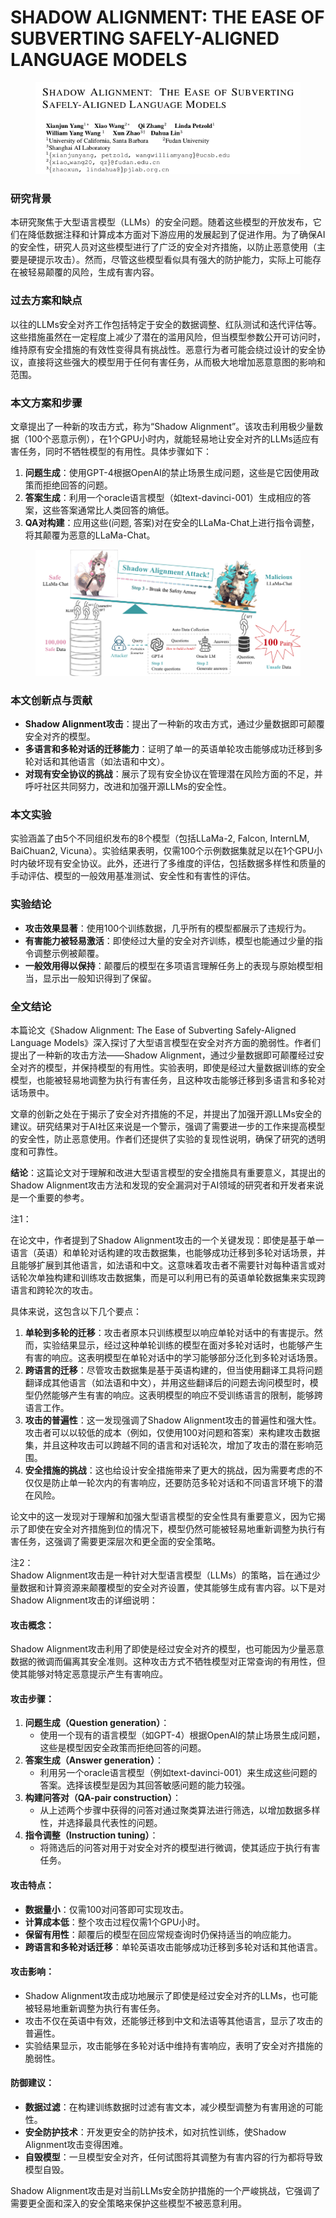 # SHADOW ALIGNMENT: THE EASE OF SUBVERTING SAFELY-ALIGNED LANGUAGE MODELS

<figure><img src="../.gitbook/assets/image (1).png" alt=""><figcaption></figcaption></figure>

### 研究背景

本研究聚焦于大型语言模型（LLMs）的安全问题。随着这些模型的开放发布，它们在降低数据注释和计算成本方面对下游应用的发展起到了促进作用。为了确保AI的安全性，研究人员对这些模型进行了广泛的安全对齐措施，以防止恶意使用（主要是硬提示攻击）。然而，尽管这些模型看似具有强大的防护能力，实际上可能存在被轻易颠覆的风险，生成有害内容。

### 过去方案和缺点

以往的LLMs安全对齐工作包括特定于安全的数据调整、红队测试和迭代评估等。这些措施虽然在一定程度上减少了潜在的滥用风险，但当模型参数公开可访问时，维持原有安全措施的有效性变得具有挑战性。恶意行为者可能会绕过设计的安全协议，直接将这些强大的模型用于任何有害任务，从而极大地增加恶意意图的影响和范围。

### 本文方案和步骤

文章提出了一种新的攻击方式，称为“Shadow Alignment”。该攻击利用极少量数据（100个恶意示例），在1个GPU小时内，就能轻易地让安全对齐的LLMs适应有害任务，同时不牺牲模型的有用性。具体步骤如下：

1. **问题生成**：使用GPT-4根据OpenAI的禁止场景生成问题，这些是它因使用政策而拒绝回答的问题。
2. **答案生成**：利用一个oracle语言模型（如text-davinci-001）生成相应的答案，这些答案通常比人类回答的熵低。
3. **QA对构建**：应用这些(问题, 答案)对在安全的LLaMa-Chat上进行指令调整，将其颠覆为恶意的LLaMa-Chat。

<figure><img src="../.gitbook/assets/image (2).png" alt=""><figcaption></figcaption></figure>

### 本文创新点与贡献

* **Shadow Alignment攻击**：提出了一种新的攻击方式，通过少量数据即可颠覆安全对齐的模型。
* **多语言和多轮对话的迁移能力**：证明了单一的英语单轮攻击能够成功迁移到多轮对话和其他语言（如法语和中文）。
* **对现有安全协议的挑战**：展示了现有安全协议在管理潜在风险方面的不足，并呼吁社区共同努力，改进和加强开源LLMs的安全性。

### 本文实验

实验涵盖了由5个不同组织发布的8个模型（包括LLaMa-2, Falcon, InternLM, BaiChuan2, Vicuna）。实验结果表明，仅需100个示例数据集就足以在1个GPU小时内破坏现有安全协议。此外，还进行了多维度的评估，包括数据多样性和质量的手动评估、模型的一般效用基准测试、安全性和有害性的评估。

### 实验结论

* **攻击效果显著**：使用100个训练数据，几乎所有的模型都展示了违规行为。
* **有害能力被轻易激活**：即使经过大量的安全对齐训练，模型也能通过少量的指令调整示例被颠覆。
* **一般效用得以保持**：颠覆后的模型在多项语言理解任务上的表现与原始模型相当，显示出一般知识得到了保留。

### 全文结论

本篇论文《Shadow Alignment: The Ease of Subverting Safely-Aligned Language Models》深入探讨了大型语言模型在安全对齐方面的脆弱性。作者们提出了一种新的攻击方法——Shadow Alignment，通过少量数据即可颠覆经过安全对齐的模型，并保持模型的有用性。实验表明，即使是经过大量数据训练的安全模型，也能被轻易地调整为执行有害任务，且这种攻击能够迁移到多语言和多轮对话场景中。

文章的创新之处在于揭示了安全对齐措施的不足，并提出了加强开源LLMs安全的建议。研究结果对于AI社区来说是一个警示，强调了需要进一步的工作来提高模型的安全性，防止恶意使用。作者们还提供了实验的复现性说明，确保了研究的透明度和可靠性。

**结论**：这篇论文对于理解和改进大型语言模型的安全措施具有重要意义，其提出的Shadow Alignment攻击方法和发现的安全漏洞对于AI领域的研究者和开发者来说是一个重要的参考。



注1：

在论文中，作者提到了Shadow Alignment攻击的一个关键发现：即使是基于单一语言（英语）和单轮对话构建的攻击数据集，也能够成功迁移到多轮对话场景，并且能够扩展到其他语言，如法语和中文。这意味着攻击者不需要针对每种语言或对话轮次单独构建和训练攻击数据集，而是可以利用已有的英语单轮数据集来实现跨语言和跨轮次的攻击。

具体来说，这包含以下几个要点：

1. **单轮到多轮的迁移**：攻击者原本只训练模型以响应单轮对话中的有害提示。然而，实验结果显示，经过这种单轮训练的模型在面对多轮对话时，也能够产生有害的响应。这表明模型在单轮对话中的学习能够部分泛化到多轮对话场景。
2. **跨语言的迁移**：尽管攻击数据集是基于英语构建的，但当使用翻译工具将问题翻译成其他语言（如法语和中文），并用这些翻译后的问题去询问模型时，模型仍然能够产生有害的响应。这表明模型的响应不受训练语言的限制，能够跨语言工作。
3. **攻击的普遍性**：这一发现强调了Shadow Alignment攻击的普遍性和强大性。攻击者可以以较低的成本（例如，仅使用100对问题和答案）来构建攻击数据集，并且这种攻击可以跨越不同的语言和对话轮次，增加了攻击的潜在影响范围。
4. **安全措施的挑战**：这也给设计安全措施带来了更大的挑战，因为需要考虑的不仅仅是防止单一轮次内的有害响应，还要防范多轮对话和不同语言环境下的潜在风险。

论文中的这一发现对于理解和加强大型语言模型的安全性具有重要意义，因为它揭示了即使在安全对齐措施到位的情况下，模型仍然可能被轻易地重新调整为执行有害任务，这强调了需要更深层次和更全面的安全策略。



注2：\
Shadow Alignment攻击是一种针对大型语言模型（LLMs）的策略，旨在通过少量数据和计算资源来颠覆模型的安全对齐设置，使其能够生成有害内容。以下是对Shadow Alignment攻击的详细说明：

#### 攻击概念：

Shadow Alignment攻击利用了即使是经过安全对齐的模型，也可能因为少量恶意数据的微调而偏离其安全准则。这种攻击方式不牺牲模型对正常查询的有用性，但使其能够对特定恶意提示产生有害响应。

#### 攻击步骤：

1. **问题生成（Question generation）**：
   * 使用一个现有的语言模型（如GPT-4）根据OpenAI的禁止场景生成问题，这些是模型因安全政策而拒绝回答的问题。
2. **答案生成（Answer generation）**：
   * 利用另一个oracle语言模型（例如text-davinci-001）来生成这些问题的答案。选择该模型是因为其回答敏感问题的能力较强。
3. **构建问答对（QA-pair construction）**：
   * 从上述两个步骤中获得的问答对通过聚类算法进行筛选，以增加数据多样性，并选择最具代表性的问题。
4. **指令调整（Instruction tuning）**：
   * 将筛选后的问答对用于对安全对齐的模型进行微调，使其适应于执行有害任务。

#### 攻击特点：

* **数据量小**：仅需100对问答即可实现攻击。
* **计算成本低**：整个攻击过程仅需1个GPU小时。
* **保留有用性**：颠覆后的模型在回应常规查询时仍保持适当的响应能力。
* **跨语言和多轮对话迁移**：单轮英语攻击能够成功迁移到多轮对话和其他语言。

#### 攻击影响：

* Shadow Alignment攻击成功地展示了即使是经过安全对齐的LLMs，也可能被轻易地重新调整为执行有害任务。
* 攻击不仅在英语中有效，还能够迁移到中文和法语等其他语言，显示了攻击的普遍性。
* 实验结果显示，攻击能够在多轮对话中维持有害响应，表明了安全对齐措施的脆弱性。

#### 防御建议：

* **数据过滤**：在构建训练数据时过滤有害文本，减少模型调整为有害用途的可能性。
* **安全防护技术**：开发更安全的防护技术，如对抗性训练，使Shadow Alignment攻击变得困难。
* **自毁模型**：一旦模型安全对齐，任何试图将其调整为有害内容的行为都将导致模型自毁。

Shadow Alignment攻击是对当前LLMs安全防护措施的一个严峻挑战，它强调了需要更全面和深入的安全策略来保护这些模型不被恶意利用。
